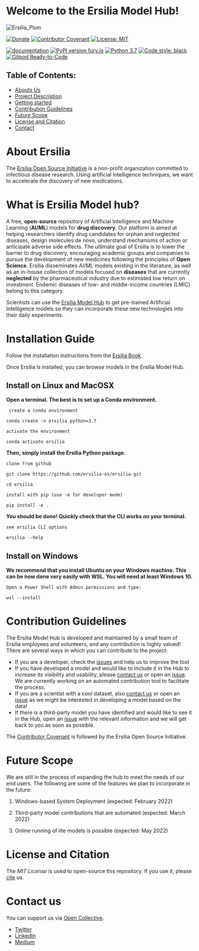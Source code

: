 # Welcome to the Ersilia Model Hub!

![Ersilia_Plum](https://user-images.githubusercontent.com/84270150/162484838-face6352-5508-4156-97ed-dbfcc0ab6249.png)


[![Donate](https://img.shields.io/badge/Donate-PayPal-green.svg)](https://www.paypal.com/uk/fundraiser/charity/4145012) [![Contributor Covenant](https://img.shields.io/badge/Contributor%20Covenant-v2.0%20adopted-ff69b4.svg)](CODE_OF_CONDUCT.md) [![License: MIT](https://img.shields.io/badge/License-MIT-yellow.svg)](https://opensource.org/licenses/MIT)

[![documentation](https://img.shields.io/badge/-Documentation-purple?logo=read-the-docs&logoColor=white)](https://ersilia.gitbook.io/ersilia-book/) [![PyPI version fury.io](https://badge.fury.io/py/ersilia.svg)](https://pypi.python.org/pypi/ersilia/) [![Python 3.7](https://img.shields.io/badge/python-3.7-blue.svg)](https://www.python.org/downloads/release/python-370/) [![Code style: black](https://img.shields.io/badge/code%20style-black-000000.svg?logo=Python&logoColor=white)](https://github.com/psf/black) [![Gitpod Ready-to-Code](https://img.shields.io/badge/Gitpod-ready--to--code-blue?logo=gitpod)](https://gitpod.io/#https://github.com/ersilia-os/ersilia)

## Table of Contents:

- [Abouts Us](#about-ersilia)
- [Project Description](#what-is-ersilia-model-hub)
- [Getting started](#installation-guide)
- [Contribution Guidelines](#contribution-guidelines)
- [Future Scope](#future-scope)
- [License and Citation](#license-and-citation)
- [Contact](#contact-us)


# About Ersilia
The [Ersilia Open Source Initiative](https://ersilia.io)  is a non-profit organization committed to infectious disease research. Using artificial intelligence techniques, we want to accelerate the discovery of new medications.

# What is Ersilia Model hub?

A free, **open-source** repository of Artificial Intelligence and Machine Learning (**AI/ML**) models for **drug discovery**. Our platform is aimed at helping researchers identify drug candidates for orphan and neglected diseases, design molecules de novo, understand mechanisms of action or anticipate adverse side effects. The ultimate goal of Ersilia is to lower the barrier to drug discovery, encouraging academic groups and companies to pursue the development of new medicines following the principles of **Open Science**. Ersilia disseminates AI/ML models existing in the literature, as well as an in-house collection of models focused on **diseases** that are currently **neglected** by the pharmaceutical industry due to estimated low return on investment. Endemic diseases of low- and middle-income countries (LMIC) belong to this category.

Scientists can use the [Ersilia Model Hub](https://airtable.com/shr9sYjL70nnHOUrP/tblZGe2a2XeBxrEHP) to get pre-trained Artificial Intelligence models so they can incorporate these new technologies into their daily experiments.


# Installation Guide

Follow the installation instructions from the [Ersilia Book](https://ersilia.gitbook.io/ersilia-book/).

Once Ersilia is installed, you can browse models in the Ersilia Model Hub.

## Install on Linux and MacOSX

**Open a terminal. The best is to set up a Conda environment.**
```
 create a conda environment
 
conda create -n ersilia python=3.7
```


```
activate the environment

conda activate ersilia
```



**Then, simply install the Ersilia Python package.**
```
clone from github

git clone https://github.com/ersilia-os/ersilia.git
```
```
cd ersilia
```

```
install with pip (use -e for developer mode)

pip install -e .
```



**You should be done! Quickly check that the CLI works on your terminal.**
```
see ersilia CLI options

ersilia --help
```

## Install on Windows

**We recommend that you install Ubuntu on your Windows machine. This can be now done very easily with WSL. You will need at least Windows 10.**
```
Open a Power Shell with Admin permissions and type:

wsl --install
```
# Contribution Guidelines
The Ersilia Model Hub is developed and maintained by a small team of Ersilia employees and volunteers, and any contribution is highly valued! There are several ways in which you can contribute to the project:
- If you are a developer, check the [issues](https://github.com/ersilia-os/ersilia/issues) and help us to improve the tool
- If you have developed a model and would like to include it in the Hub to increase its visibility and usability, please [contact us](https://ersilia.io) or open an [issue](https://github.com/ersilia-os/ersilia/issues). We are currently working on an automated contribution tool to facilitate the process.
- If you are a scientist with a cool dataset, also [contact us](https://ersilia.io) or open an [issue](https://github.com/ersilia-os/ersilia/issues) as we might be interested in developing a model based on the data!
- If there is a third-party model you have identified and would like to see it in the Hub, open an [issue](https://github.com/ersilia-os/ersilia/issues) with the relevant information and we will get back to you as soon as possible.

The [Contributor Covenant](https://ersilia.gitbook.io/ersilia-wiki/code-of-conduct) is followed by the Ersilia Open Source Initiative.


# Future Scope
We are still in the process of expanding the hub to meet the needs of our end users. The following are some of the features we plan to incorporate in the future:

1. Windows-based System Deployment (expected: February 2022)



2. Third-party model contributions that are automated (expected: March 2022)



3. Online running of lite models is possible (expected: May 2022)

# License and Citation
The *MIT License* is used to open-source this repository. If you use it, please [cite](https://github.com/ersilia-os/ersilia/blob/master/CITATION.cff) us.

# Contact us

You can support us via [Open Collective](https:/opencollective.com/ersilia).
- [Twitter](https://twitter.com/ersiliaio) 
- [LinkedIn](https://www.linkedin.com/company/ersiliaio/) 
- [Medium](https://medium.com/ersiliaio)
